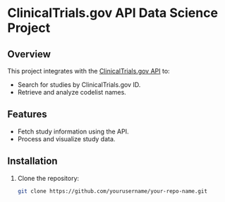 # ClinicalTrials.gov API Data Science Project

## Overview
This project integrates with the [ClinicalTrials.gov API](https://clinicaltrials.gov/data-api/api) to:
- Search for studies by ClinicalTrials.gov ID.
- Retrieve and analyze codelist names.

## Features
- Fetch study information using the API.
- Process and visualize study data.

## Installation
1. Clone the repository:
   ```bash
   git clone https://github.com/yourusername/your-repo-name.git
